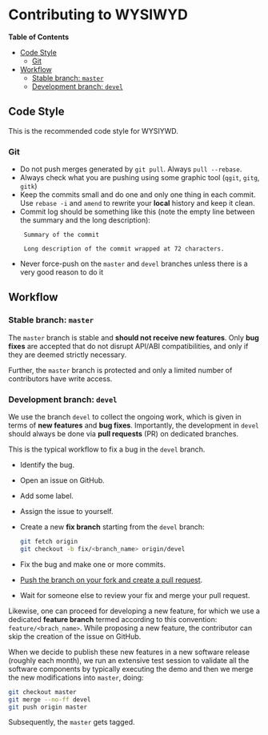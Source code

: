 Contributing to WYSIWYD
=======================


**Table of Contents**

- [Code Style](#code-style)
  - [Git](#git)
- [Workflow](#workflow)
  - [Stable branch: `master`](#stable-branch-master)
  - [Development branch: `devel`](#development-branch-devel)


Code Style
----------

This is the recommended code style for WYSIYWD.


### Git
 * Do not push merges generated by `git pull`. Always `pull --rebase`.
 * Always check what you are pushing using some graphic tool (`qgit`,
   `gitg`, `gitk`)
 * Keep the commits small and do one and only one thing in each commit.
   Use `rebase -i` and `amend` to rewrite your **local** history and
   keep it clean.
 * Commit log should be something like this (note the empty line between
   the summary and the long description):
   ```
    Summary of the commit

    Long description of the commit wrapped at 72 characters.
    ```
 * Never force-push on the `master` and `devel` branches unless there is
   a very good reason to do it



Workflow
--------

### Stable branch: `master`

The `master` branch is stable and **should not receive new features**.
Only **bug fixes** are accepted that do not disrupt API/ABI compatibilities, and
only if they are deemed strictly necessary.

Further, the `master` branch is protected and only a limited number of contributors
have write access.


### Development branch: `devel`

We use the branch `devel` to collect the ongoing work, which is given in terms
of **new features** and **bug fixes**. Importantly, the development in `devel`
should always be done via **pull requests** (PR) on dedicated branches.

This is the typical workflow to fix a bug in the `devel` branch.

* Identify the bug.
* Open an issue on GitHub.
* Add some label.
* Assign the issue to yourself.
* Create a new **fix branch** starting from the `devel` branch:

  ```sh
  git fetch origin
  git checkout -b fix/<branch_name> origin/devel
  ```

* Fix the bug and make one or more commits.
* [Push the branch on your fork and create a pull request](https://help.github.com/categories/collaborating-on-projects-using-pull-requests/).
* Wait for someone else to review your fix and merge your pull request.

Likewise, one can proceed for developing a new feature, for which we use a dedicated
**feature branch** termed according to this convention: `feature/<brach_name>`.
While proposing a new feature, the contributor can skip the creation of the issue
on GitHub.

When we decide to publish these new features in a new software release (roughly
each month), we run an extensive test session to validate all the software components
by typically executing the demo and then we merge the new modifications into `master`, doing:

```sh
git checkout master
git merge --no-ff devel
git push origin master
```

Subsequently, the `master` gets tagged.
